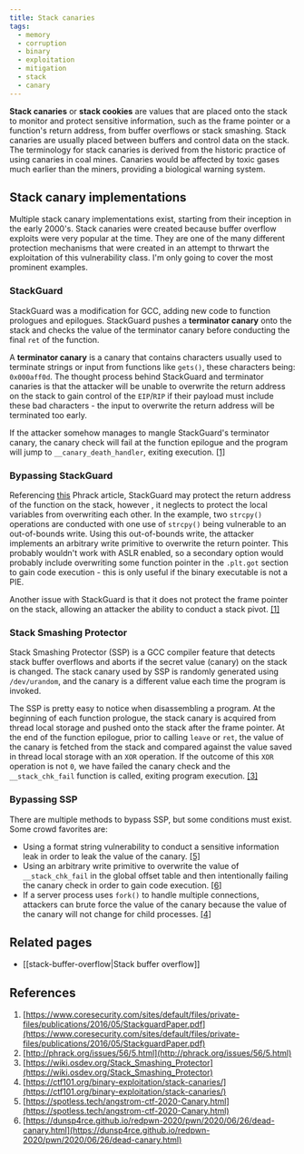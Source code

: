```yaml
---
title: Stack canaries
tags:
  - memory
  - corruption
  - binary
  - exploitation
  - mitigation
  - stack
  - canary
---
```


**Stack canaries** or **stack cookies** are values that are placed onto the
stack to monitor and protect sensitive information, such as the frame pointer
or a function's return address, from buffer overflows or stack smashing. Stack
canaries are usually placed between buffers and control data on the stack. The
terminology for stack canaries is derived from the historic practice of using
canaries in coal mines. Canaries would be affected by toxic gases much earlier
than the miners, providing a biological warning system.

## Stack canary implementations

Multiple stack canary implementations exist, starting from their inception in
the early 2000's. Stack canaries were created because buffer overflow exploits
were very popular at the time. They are one of the many different protection
mechanisms that were created in an attempt to thrwart the exploitation of this
vulnerability class. I'm only going to cover the most prominent examples.

### StackGuard

StackGuard was a modification for GCC, adding new code to function prologues
and epilogues. StackGuard pushes a **terminator canary** onto the stack and
checks the value of the terminator canary before conducting the final `ret` of
the function.

A **terminator canary** is a canary that contains characters usually used to
terminate strings or input from functions like `gets()`, these characters
being: `0x000aff0d`. The thought process behind StackGuard and terminator
canaries is that the attacker will be unable to overwrite the return address on
the stack to gain control of the `EIP`/`RIP` if their payload must include
these bad characters - the input to overwrite the return address will be
terminated too early.

If the attacker somehow manages to mangle StackGuard's terminator canary, the
canary check will fail at the function epilogue and the program will jump to
`__canary_death_handler`, exiting execution. [[1]](#references)

### Bypassing StackGuard

Referencing [this](http://phrack.org/issues/56/5.html) Phrack article,
StackGuard may protect the return address of the function on the stack, however
, it neglects to protect the local variables from overwriting each other. In
the example, two `strcpy()` operations are conducted with one use of `strcpy()`
being vulnerable to an out-of-bounds write. Using this out-of-bounds write, the
attacker implements an arbitrary write primitive to overwrite the return
pointer. This probably wouldn't work with ASLR enabled, so a secondary option
would probably include overwriting some function pointer in the `.plt.got`
section to gain code execution - this is only useful if the binary executable
is not a PIE.

Another issue with StackGuard is that it does not protect the frame pointer on
the stack, allowing an attacker the ability to conduct a stack pivot.
[[1]](#references)

### Stack Smashing Protector

Stack Smashing Protector (SSP) is a GCC compiler feature that detects stack
buffer overflows and aborts if the secret value (canary) on the stack is
changed. The stack canary used by SSP is randomly generated using
`/dev/urandom`, and the canary is a different value each time the program is
invoked.

The SSP is pretty easy to notice when disassembling a program. At the beginning
of each function prologue, the stack canary is acquired from thread local
storage and pushed onto the stack after the frame pointer. At the end of the
function epilogue, prior to calling `leave` or `ret`, the value of the canary
is fetched from the stack and compared against the value saved in thread local
storage with an `XOR` operation. If the outcome of this `XOR` operation is not
`0`, we have failed the canary check and the `__stack_chk_fail` function is
called, exiting program execution. [[3]](#references)

### Bypassing SSP

There are multiple methods to bypass SSP, but some conditions must exist. Some
crowd favorites are:

- Using a format string vulnerability to conduct a sensitive information leak
  in order to leak the value of the canary. [[5]](#references)
- Using an arbitrary write primitive to overwrite the value of
  `__stack_chk_fail` in the global offset table and then intentionally failing
  the canary check in order to gain code execution. [[6]](#references)
- If a server process uses `fork()` to handle multiple connections, attackers
  can brute force the value of the canary because the value of the canary will
  not change for child processes. [[4]](#references)

## Related pages

- [[stack-buffer-overflow|Stack buffer overflow]]

## References

1. [https://www.coresecurity.com/sites/default/files/private-files/publications/2016/05/StackguardPaper.pdf](https://www.coresecurity.com/sites/default/files/private-files/publications/2016/05/StackguardPaper.pdf)
2. [http://phrack.org/issues/56/5.html](http://phrack.org/issues/56/5.html)
3. [https://wiki.osdev.org/Stack_Smashing_Protector](https://wiki.osdev.org/Stack_Smashing_Protector)
4. [https://ctf101.org/binary-exploitation/stack-canaries/](https://ctf101.org/binary-exploitation/stack-canaries/)
5. [https://spotless.tech/angstrom-ctf-2020-Canary.html](https://spotless.tech/angstrom-ctf-2020-Canary.html)
6. [https://dunsp4rce.github.io/redpwn-2020/pwn/2020/06/26/dead-canary.html](https://dunsp4rce.github.io/redpwn-2020/pwn/2020/06/26/dead-canary.html)
